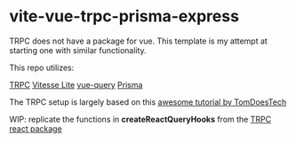 # vite-vue-trpc-prisma-express

TRPC does not have a package for vue. This template is my attempt at starting one with similar functionality. 

This repo utilizes:

[TRPC](https://trpc.io/)
[Vitesse Lite](https://github.com/antfu/vitesse-lite)
[vue-query](https://vue-query-next.vercel.app/#/)
[Prisma](https://www.prisma.io/)

The TRPC setup is largely based on this [awesome tutorial by TomDoesTech](https://www.youtube.com/watch?v=syEWlxVFUrY)

WIP: replicate the functions in **createReactQueryHooks** from the [TRPC react package](https://github.com/trpc/trpc/blob/main/packages/react/src/createReactQueryHooks.tsx)
